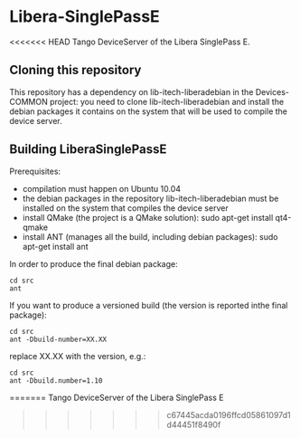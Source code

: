 Libera-SinglePassE
==================

<<<<<<< HEAD
Tango DeviceServer of the Libera SinglePass E.

Cloning this repository
-----------------------

This repository has a dependency on lib-itech-liberadebian in the Devices-COMMON project: you need to clone
 lib-itech-liberadebian and install the debian packages it contains on the system that will be used to compile the
 device server.


Building LiberaSinglePassE
--------------------------

Prerequisites:

- compilation must happen on Ubuntu 10.04
- the debian packages in the repository lib-itech-liberadebian must be installed on the system that compiles the device server
- install QMake (the project is a QMake solution): sudo apt-get install qt4-qmake
- install ANT (manages all the build, including debian packages): sudo apt-get install ant

In order to produce the final debian package:

    cd src
    ant

If you want to produce a versioned build (the version is reported inthe final package):

    cd src
    ant -Dbuild-number=XX.XX

replace XX.XX with the version, e.g.:

    cd src
    ant -Dbuild.number=1.10




=======
Tango DeviceServer of the Libera SinglePass E
>>>>>>> c67445acda0196ffcd05861097d1d44451f8490f
